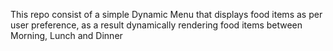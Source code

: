 This repo consist of a simple Dynamic Menu that displays food items as per user preference, as a result dynamically rendering food items between Morning, Lunch and Dinner

